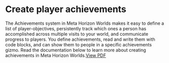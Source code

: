 # Create player achievements

The Achievements system in Meta Horizon Worlds makes it easy to define a list of player-objectives, persistently track which ones a person has accomplished across multiple visits to your world, and communicate progress to players. You define achievements, read and write them with code blocks, and can show them to people in a specific achievements gizmo. Read the documentation below to learn more about creating achievements in Meta Horizon Worlds.[View PDF](https://scontent-dfw5-3.oculuscdn.com/v/t64.5771-25/39031532_2194654784246225_3404371782959953041_n.pdf?_nc_cat=109&ccb=1-7&_nc_sid=e280be&_nc_ohc=1irSJFUQSzUQ7kNvwGhfhiV&_nc_oc=AdnabcvSkC7k0UuVK7QN_mEzv1IKpsNA5a1ibC9k1MhE6oW4Gr8HRHJYubI13p6r2Ac&_nc_zt=3&_nc_ht=scontent-dfw5-3.oculuscdn.com&oh=00_Afer1j1AqMgLPjFfdAVbb1FluyvJZHJa2-XxKbPQDVg84w&oe=68F9BEE4)
